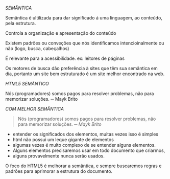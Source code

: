 *SEMÂNTICA*

Semântica é ultilizada para dar significado á uma linguagem, ao conteúdo, pela estrutura.

Controla a organização e apresentação do conteúdo

Existem padrões ou conveções que nós identificamos intencioinalmente ou não (logo, busca, cabeçalhos)

É relevante para a acessibilidade. ex: leitores de páginas

Os motores de busca dão preferência à sites que têm sua semântica em dia, portanto um site bem estruturado é um site melhor encontrado na web.


*HTML5 SEMÂNTICO*


<p>
Nós (programadores) somos pagos para resolver problemas,
não para memorizar soluções.
												 ─ Mayk Brito
</p>


*COM MELHOR SEMÂNTICA*

<blockquote>
Nós (programadores) somos pagos para resolver problemas,
não para memorizar soluções.
										<cite>─ Mayk Brito</cite>
</blockquote>

* entender os significados dos elementos, muitas vezes isso é simples
* html não possui um leque gigante de elementos
* algumas vezes é muito complexo de se entender alguns elementos. 
* Alguns elementos precisaremos usar em todo documento que criarmos, 
* alguns provavelmente nunca serão usados.

O foco do HTML5 é melhorar a semântica, e  sempre buscaremos regras e padrões para aprimorar a estrutura do documento.